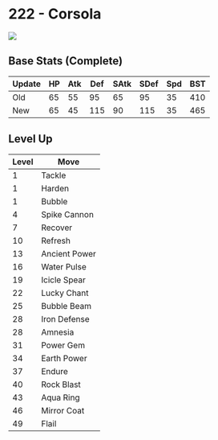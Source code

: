 # 222 - Corsola
![][222]

## Base Stats (Complete)

Update | HP | Atk | Def | SAtk | SDef | Spd | BST
---    | ---| --- | --- | ---  | ---  | --- | ---
Old    | 65 |  55 |  95 |  65  |  95  |  35  |  410
New    | 65 |  45 |  115 |  90  |  115  |  35  |  465

## Level Up

Level | Move
---   | ---
  1   | Tackle
  1   | Harden
  1   | Bubble
  4   | Spike Cannon
  7   | Recover
 10   | Refresh
 13   | Ancient Power
 16   | Water Pulse
 19   | Icicle Spear
 22   | Lucky Chant
 25   | Bubble Beam
 28   | Iron Defense
 28   | Amnesia
 31   | Power Gem
 34   | Earth Power
 37   | Endure
 40   | Rock Blast
 43   | Aqua Ring
 46   | Mirror Coat
 49   | Flail



[222]: /img/pokemon/222.png
